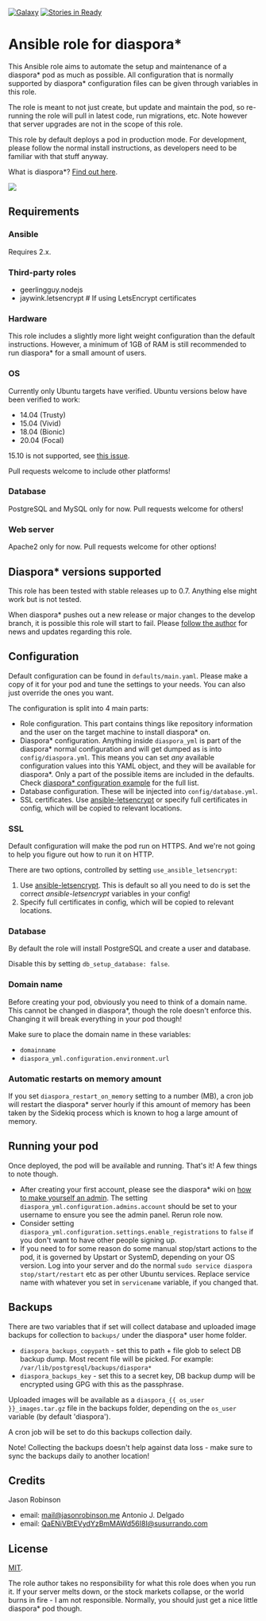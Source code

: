 [![Galaxy](https://img.shields.io/badge/role-jaywink.diaspora-555555.svg)](https://galaxy.ansible.com/jaywink/diaspora/) [![Stories in Ready](https://badge.waffle.io/jaywink/ansible-diaspora.png?label=ready&title=Ready)](http://waffle.io/jaywink/ansible-diaspora)

# Ansible role for diaspora*

This Ansible role aims to automate the setup and maintenance of a diaspora* pod as much as possible. All configuration that is normally supported by diaspora* configuration files can be given through variables in this role.

The role is meant to not just create, but update and maintain the pod, so re-running the role will pull in latest code, run migrations, etc. Note however that server upgrades are not in the scope of this role.

This role by default deploys a pod in production mode. For development, please follow the normal install instructions, as developers need to be familiar with that stuff anyway.

What is diaspora*? [Find out here](http://diasporafoundation.org).

![](http://i.imgur.com/eWlYMFPl.jpg)

## Requirements

### Ansible

Requires 2.x.

### Third-party roles

* geerlingguy.nodejs
* jaywink.letsencrypt  # If using LetsEncrypt certificates

### Hardware

This role includes a slightly more light weight configuration than the default instructions. However, a minimum of 1GB of RAM is still recommended to run diaspora* for a small amount of users.

### OS

Currently only Ubuntu targets have verified. Ubuntu versions below have been verified to work:

* 14.04 (Trusty)
* 15.04 (Vivid)
* 18.04 (Bionic)
* 20.04 (Focal)

15.10 is not supported, see [this issue](https://github.com/jaywink/ansible-diaspora/issues/1).

Pull requests welcome to include other platforms!

### Database

PostgreSQL and MySQL only for now. Pull requests welcome for others!

### Web server

Apache2 only for now. Pull requests welcome for other options!

## Diaspora* versions supported

This role has been tested with stable releases up to 0.7. Anything else might work but is not tested.

When diaspora* pushes out a new release or major changes to the develop branch, it is possible this role will start to fail. Please [follow the author](https://github.com/ajdelgado) for news and updates regarding this role.

## Configuration

Default configuration can be found in `defaults/main.yaml`. Please make a copy of it for your pod and tune the settings to your needs. You can also just override the ones you want.

The configuration is split into 4 main parts:

* Role configuration. This part contains things like repository information and the user on the target machine to install diaspora* on.
* Diaspora* configuration. Anything inside `diaspora_yml` is part of the diaspora* normal configuration and will get dumped as is into `config/diaspora.yml`. This means you can set *any* available configuration values into this YAML object, and they will be available for diaspora*. Only a part of the possible items are included in the defaults. Check [diaspora* configuration example](https://github.com/diaspora/diaspora/blob/develop/config/diaspora.yml.example) for the full list.
* Database configuration. These will be injected into `config/database.yml`.
* SSL certificates. Use [ansible-letsencrypt](https://github.com/jaywink/ansible-letsencrypt) or specify full certificates in config, which will be copied to relevant locations.

### SSL

Default configuration will make the pod run on HTTPS. And we're not going to help you figure out how to run it on HTTP.

There are two options, controlled by setting `use_ansible_letsencrypt`:
1) Use [ansible-letsencrypt](https://github.com/jaywink/ansible-letsencrypt). This is default so all you need to do is set the correct *ansible-letsencrypt* variables in your config!
2) Specify full certificates in config, which will be copied to relevant locations.

### Database

By default the role will install PostgreSQL and create a user and database.

Disable this by setting `db_setup_database: false`.

### Domain name

Before creating your pod, obviously you need to think of a domain name. This cannot be changed in diaspora*, though the role doesn't enforce this. Changing it will break everything in your pod though!

Make sure to place the domain name in these variables:

* `domainname`
* `diaspora_yml.configuration.environment.url`

### Automatic restarts on memory amount

If you set `diaspora_restart_on_memory` setting to a number (MB), a cron job will restart the diaspora* server hourly if this amount of memory has been taken by the Sidekiq process which is known to hog a large amount of memory.

## Running your pod

Once deployed, the pod will be available and running. That's it! A few things to note though.

* After creating your first account, please see the diaspora* wiki on [how to make yourself an admin](https://wiki.diasporafoundation.org/FAQ_for_pod_maintainers#What_are_roles_and_how_do_I_use_them.3F_.2F_Make_yourself_an_admin_or_assign_moderators). The setting `diaspora_yml.configuration.admins.account` should be set to your username to ensure you see the admin panel. Rerun role now.
* Consider setting `diaspora_yml.configuration.settings.enable_registrations` to `false` if you don't want to have other people signing up.
* If you need to for some reason do some manual stop/start actions to the pod, it is governed by Upstart or SystemD, depending on your OS version. Log into your server and do the normal `sudo service diaspora stop/start/restart` etc as per other Ubuntu services. Replace service name with whatever you set in `servicename` variable, if you changed that.

## Backups

There are two variables that if set will collect database and uploaded image backups for collection to `backups/` under the diaspora* user home folder.

* `diaspora_backups_copypath` - set this to path + file glob to select DB backup dump. Most recent file will be picked. For example: `/var/lib/postgresql/backups/diaspora*`
* `diaspora_backups_key` - set this to a secret key, DB backup dump will be encrypted using GPG with this as the passphrase.

Uploaded images will be available as a `diaspora_{{ os_user }}_images.tar.gz` file in the backups folder, depending on the `os_user` variable (by default 'diaspora').

A cron job will be set to do this backups collection daily.

Note! Collecting the backups doesn't help against data loss - make sure to sync the backups daily to another location!

## Credits

Jason Robinson
* email: mail@jasonrobinson.me
Antonio J. Delgado
* email: QaENiVBtEVydYzBmMAWd56I8I@susurrando.com

## License

[MIT](https://tldrlegal.com/license/mit-license).

The role author takes no responsibility for what this role does when you run it. If your server melts down, or the stock markets collapse, or the world burns in fire - I am not responsible. Normally, you should just get a nice little diaspora* pod though.
